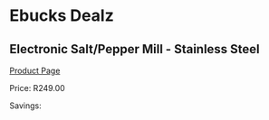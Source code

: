 
# Ebucks Dealz
## Electronic Salt/Pepper Mill - Stainless Steel
[Product Page](https://www.ebucks.com/web/shop/productSelected.do?prodId=1191151845&catId=714962196)

Price: R249.00

Savings: 


	